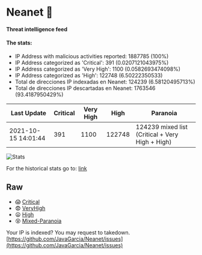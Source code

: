 # Neanet :hocho:
#### Threat intelligence feed
#### The stats:

- IP Address with malicious activities reported: 1887785 (100%)
- IP Address categorized as 'Critical':  391 (0.0207121043975%)
- IP Address categorized as 'Very High':  1100 (0.0582693474098%)
- IP Address categorized as 'High':  122748 (6.50222350533)
- Total de direcciones IP indexadas en Neanet:  124239 (6.58120495713%)
- Total de direcciones IP descartadas en Neanet:  1763546 (93.4187950429%)

| Last Update | Critical | Very High | High | Paranoia |
| --- | --- | --- | --- | --- |
| 2021-10-15 14:01:44 | 391 | 1100 | 122748 | 124239 mixed list (Critical + Very High + High)|

![Stats](https://docs.google.com/spreadsheets/d/e/2PACX-1vSnaNMIXVabIpDJjufMlzH7poXnshF3mgd8Is1g9ytUEzVsP5my4Trn8f-xkoLLQ38xpL3HtmUexLo6/pubchart?oid=501124687&format=image)

For the historical stats go to: [link](/stats.csv)
## Raw
- :scream: [Critical](https://raw.githubusercontent.com/JavaGarcia/Neanet/master/blacklists/neanet_critical.txt)
- :fearful: [VeryHigh](https://raw.githubusercontent.com/JavaGarcia/Neanet/master/blacklists/neanet_veryHigh.txtt)
- :frowning: [High](https://raw.githubusercontent.com/JavaGarcia/Neanet/master/blacklists/neanet_high.txt)
- :dizzy_face: [Mixed-Paranoia](https://raw.githubusercontent.com/JavaGarcia/Neanet/master/blacklists/neanet_all.txt)


Your IP is indexed? You may request to takedown. [https://github.com/JavaGarcia/Neanet/issues](https://github.com/JavaGarcia/Neanet/issues)





































































































































































































































































































































































































































































































































































































































































































































































































































































































































































































































































































































































































































































































































































































































































































































































































































































































































































































































































































































































































































































































































































































































































































































































































































































































































































































































































































































































































































































































































































































































































































































































































































































































































































































































































































































































































































































































































































































































































































































































































































































































































































































































































































































































































































































































































































































































































































































































































































































































































































































































































































































































































































































































































































































































































































































































































































































































































































































































































































































































































































































































































































































































































































































































































































































































































































































































































































































































































































































































































































































































































































































































































































































































































































































































































































































































































































































































































































































































































































































































































































































































































































































































































































































































































































































































































































































































































































































































































































































































































































































































































































































































































































































































































































































































































































































































































































































































